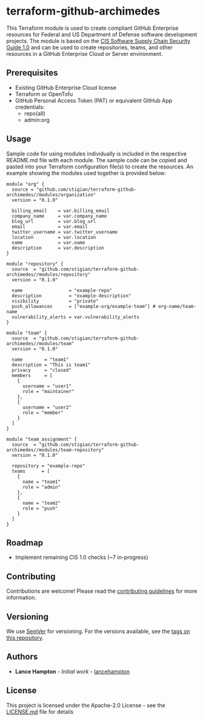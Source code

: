 # terraform-github-archimedes

This Terraform module is used to create compliant GitHub Enterprise resources for Federal and US Department of Defense software development projects. The module is based on the [CIS Software Supply Chain Security Guide 1.0](https://github.com/aquasecurity/chain-bench/blob/main/docs/CIS-Software-Supply-Chain-Security-Guide-v1.0.pdf) and can be used to create repositories, teams, and other resources in a GitHub Enterprise Cloud or Server environment.

## Prerequisites

- Existing GitHub Enterprise Cloud license
- Terraform or OpenTofu
- GitHub Personal Access Token (PAT) or equivalent GitHub App credentials:
    - repo(all)
    - admin:org

## Usage

Sample code for using modules individually is included in the respective README.md file with each module. The sample code can be copied and pasted into your Terraform configuration file(s) to create the resources. An example showing the modules used together is provided below:

```hcl
module "org" {
  source = "github.com/stigian/terraform-github-archimedes//modules/organization"
  version = "0.1.0"

  billing_email    = var.billing_email
  company_name     = var.company_name
  blog_url         = var.blog_url
  email            = var.email
  twitter_username = var.twitter_username
  location         = var.location
  name             = var.name
  description      = var.description
}

module "repository" {
  source  = "github.com/stigian/terraform-github-archimedes//modules/repository"
  version = "0.1.0"

  name                 = "example-repo"
  description          = "example-description"
  visibility           = "private"
  push_allowances      = ["example-org/example-team"] # org-name/team-name
  vulnerability_alerts = var.vulnerability_alerts
}

module "team" {
  source  = "github.com/stigian/terraform-github-archimedes//modules/team"
  version = "0.1.0"

  name        = "team1"
  description = "This is team1"
  privacy     = "closed"
  members     = [
    {
      username = "user1"
      role = "maintainer"
    },
    {
      username = "user2"
      role = "member"
    }
  ]
}

module "team_assignment" {
  source  = "github.com/stigian/terraform-github-archimedes//modules/team-repository"
  version = "0.1.0"

  repository = "example-repo"
  teams      = [
    {
      name = "team1"
      role = "admin"
    },
    {
      name = "team2"
      role = "push"
    }
  ]
}
```

## Roadmap

- Implement remaining CIS 1.0 checks (~7 in-progress)

## Contributing

Contributions are welcome! Please read the [contributing guidelines](.github/CONTRIBUTING.md) for more information.

## Versioning

We use [SemVer](http://semver.org/) for versioning. For the versions available, see the [tags on this repository](https://github.com/stigian/terraform-github-archimedes/tags).

## Authors

- __Lance Hampton__ - _Initial work_ - [lancehampton](https://github.com/lancehampton)

## License

This project is licensed under the Apache-2.0 License - see the [LICENSE.md](.github/LICENSE) file for details

